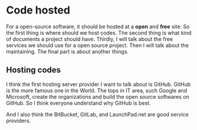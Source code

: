 # Code hosted

For a open-source software, it should be hosted at a **open** and **free** site.
So the first thing is where should we host codes.
The second thing is what kind of documents a project should have.
Thirdly, I will talk about the free services we should use for a open source project.
Then I will talk about the maintaining. The final part is about another things.

## Hosting codes

I think the first hosting server provider I want to talk about is GitHub.
GitHub is the more famous one in the World.
The tops in IT area, such Google and Microsoft, create the organizations and build
the open source softwares on GitHub. So I think everyone understand why GitHub is best.

And I also think the BitBucket, GitLab, and LaunchPad.net are good service providers.



